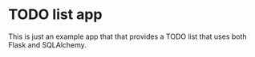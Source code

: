 # TODO list app

This is just an example app that that provides a TODO list that uses both Flask and SQLAlchemy.
